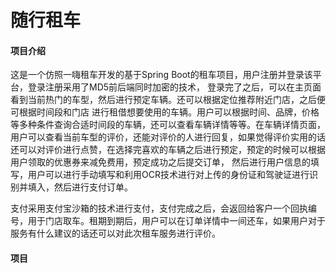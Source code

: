# 随行租车

#### 项目介绍

这是一个仿照一嗨租车开发的基于Spring Boot的租车项目，用户注册并登录该平台，登录注册采用了MD5前后端同时加密的技术，
登录完了之后，可以在主页面看到当前热门的车型，然后进行预定车辆。还可以根据定位推荐附近门店，之后便可根据时间段和门店
进行租借想要使用的车辆。用户可以根据时间、品牌，价格等多种条件查询合适时间段的车辆，还可以查看车辆详情等等。在车辆详情页面，
用户可以查看当前车型的评价，还能对评价的人进行回复，如果觉得评价实用的话还可以对评价进行点赞，在选择完喜欢的车辆之后进行预定，预定的时候可以根据用户领取的优惠券来减免费用，预定成功之后提交订单，
然后进行用户信息的填写，用户可以进行手动填写和利用OCR技术进行对上传的身份证和驾驶证进行识别并填入，然后进行支付订单。

支付采用支付宝沙箱的技术进行支付，支付完成之后，会返回给客户一个回执编号，用于门店取车。租期到期后，用户可以在订单详情中一间还车，如果用户对于服务有什么建议的话还可以对此次租车服务进行评价。

#### 项目